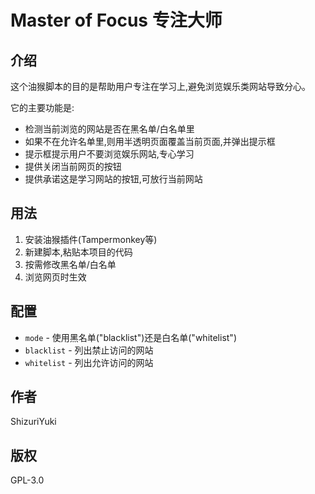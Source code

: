 # Master of Focus 专注大师

## 介绍

这个油猴脚本的目的是帮助用户专注在学习上,避免浏览娱乐类网站导致分心。

它的主要功能是:

- 检测当前浏览的网站是否在黑名单/白名单里
- 如果不在允许名单里,则用半透明页面覆盖当前页面,并弹出提示框
- 提示框提示用户不要浏览娱乐网站,专心学习
- 提供关闭当前网页的按钮
- 提供承诺这是学习网站的按钮,可放行当前网站

## 用法

1. 安装油猴插件(Tampermonkey等)
2. 新建脚本,粘贴本项目的代码
3. 按需修改黑名单/白名单
4. 浏览网页时生效

## 配置

- `mode` - 使用黑名单("blacklist")还是白名单("whitelist")
- `blacklist` - 列出禁止访问的网站
- `whitelist` - 列出允许访问的网站

## 作者

ShizuriYuki

## 版权

GPL-3.0
